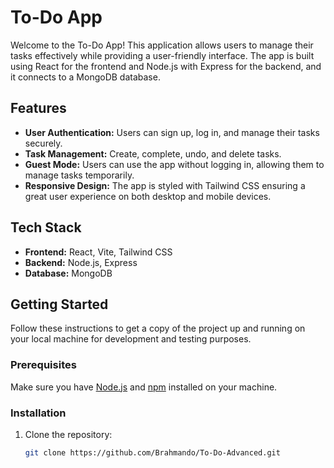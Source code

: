 # To-Do App

Welcome to the To-Do App! This application allows users to manage their tasks effectively while providing a user-friendly interface. The app is built using React for the frontend and Node.js with Express for the backend, and it connects to a MongoDB database.

## Features

- **User Authentication:** Users can sign up, log in, and manage their tasks securely.
- **Task Management:** Create, complete, undo, and delete tasks.
- **Guest Mode:** Users can use the app without logging in, allowing them to manage tasks temporarily.
- **Responsive Design:** The app is styled with Tailwind CSS ensuring a great user experience on both desktop and mobile devices.

## Tech Stack

- **Frontend:** React, Vite, Tailwind CSS
- **Backend:** Node.js, Express
- **Database:** MongoDB

## Getting Started

Follow these instructions to get a copy of the project up and running on your local machine for development and testing purposes.

### Prerequisites

Make sure you have [Node.js](https://nodejs.org/en/download/) and [npm](https://www.npmjs.com/get-npm) installed on your machine.

### Installation

1. Clone the repository:
   ```bash
   git clone https://github.com/Brahmando/To-Do-Advanced.git
